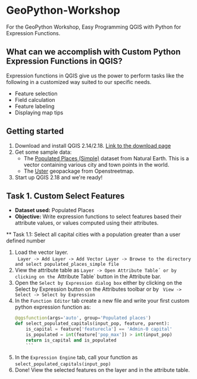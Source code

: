 # GeoPython-Workshop
For the GeoPython Workshop, Easy Programming QGIS with Python for Expression Functions. 

## What can we accomplish with Custom Python Expression Functions in QGIS?
  Expression functions in QGIS give us the power to perform tasks like the following in a customized way suited to our specific needs.  
  * Feature selection
  * Field calculation
  * Feature labeling
  * Displaying map tips
  
## Getting started

1. Download and install QGIS 2.14/2.18. [Link to the download page](http://www.qgis.org/en/site/forusers/download.html)
1. Get some sample data:
    * The [Populated Places (Simple)](http://www.naturalearthdata.com/downloads/50m-cultural-vectors/50m-populated-places/) dataset from Natural Earth. This is a vector containing various city and town points in the world. 
    * The [Uster]() geopackage from Openstreetmap.
1. Start up QGIS 2.18 and we're ready!

## Task 1. Custom Select Features 
  
  - **Dataset used:** Populated Places
  - **Objective:** Write expression functions to select features based their attribute values, or values computed using their attributes. 

** Task 1.1: Select all capital cities with a population greater than a user defined number
 1. Load the vector layer.  
    ``` Layer -> Add Layer -> Add Vector Layer -> Browse to the directory and select populated_places_simple file```
 2. View the attribute table as `Layer -> Open Attribute Table´ or by clicking on the `Attribute Table` button in the Attribute bar.  
 3. Open the `Select by Expression dialog box` either by clicking on the Select by Expression button on the Attributes toolbar or by
    ``` View -> Select -> Select by Expression```
 4. In the `Function Editor` tab create a new file and write your first custom python expression function as:
    ```python
    @qgsfunction(args='auto', group='Populated places')
    def select_populated_capitals(input_pop, feature, parent):
        is_capital = feature['featurecla'] == 'Admin-0 capital'
        is_populated = int(feature['pop_max']) > int(input_pop)
        return is_capital and is_populated
        ```
  4. In the `Expression Engine` tab, call your function as `select_populated_capitals(input_pop)`  
  5. Done! View the selected features on the layer and in the attribute table.  
